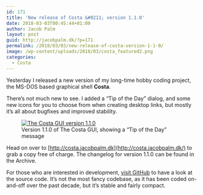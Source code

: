 ```yaml
---
id: 171
title: 'New release of Costa &#8211; version 1.1.0'
date: 2018-03-03T00:45:44+01:00
author: Jacob Palm
layout: post
guid: http://jacobpalm.dk/?p=171
permalink: /2018/03/03/new-release-of-costa-version-1-1-0/
image: /wp-content/uploads/2018/03/costa_featured2.png
categories:
  - Costa
---
```

Yesterday I released a new version of my long-time hobby coding project, the MS-DOS based graphical shell **Costa**.

There&#8217;s not much new to see. I added a &#8220;Tip of the Day&#8221; dialog, and some new icons for you to choose from when creating desktop links, but mostly it&#8217;s all about bugfixes and improved stability.

<!--more-->

<div class="wp-block-image">
  <figure class="aligncenter"><a href="http://jacobpalm.dk/wp-content/uploads/2018/03/110.png" rel="noopener noreferrer"><img src="http://jacobpalm.dk/wp-content/uploads/2018/03/110.png" alt="The Costa GUI version 1.1.0" class="wp-image-178" srcset="https://jacobpalm.dk/wp-content/uploads/2018/03/110.png 640w, https://jacobpalm.dk/wp-content/uploads/2018/03/110-300x225.png 300w" sizes="(max-width: 640px) 100vw, 640px" /></a><figcaption>Version 1.1.0 of The Costa GUI, showing a &#8220;Tip of the Day&#8221; message</figcaption></figure>
</div>

Head on over to [http://costa.jacobpalm.dk](http://costa.jacobpalm.dk/) to grab a copy free of charge. The changelog for version 1.1.0 can be found in the Archive.

For those who are interested in development, <a rel="noopener noreferrer" href="https://github.com/jacobpalm/costa" target="_blank">visit GitHub</a> to have a look at the source code. It&#8217;s not the most fancy codebase, as it has been coded on-and-off over the past decade, but it&#8217;s stable and fairly compact.